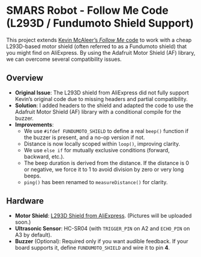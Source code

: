 # SMARS Robot - Follow Me Code (L293D / Fundumoto Shield Support)

This project extends [Kevin McAleer’s _Follow Me_ code](https://github.com/kevinmcaleer/follow_me2) to work with a cheap L293D-based motor shield (often referred to as a Fundumoto shield) that you might find on AliExpress. By using the Adafruit Motor Shield (AF) library, we can overcome several compatibility issues.

## Overview

- **Original Issue**: The L293D shield from AliExpress did not fully support Kevin’s original code due to missing headers and partial compatibility.
- **Solution**: I added headers to the shield and adapted the code to use the Adafruit Motor Shield (AF) library with a conditional compile for the buzzer.
- **Improvements**:
  - We use `#ifdef FUNDUMOTO_SHIELD` to define a real `beep()` function if the buzzer is present, and a no-op version if not.
  - Distance is now locally scoped within `loop()`, improving clarity.
  - We use `else if` for mutually exclusive conditions (forward, backward, etc.).
  - The beep duration is derived from the distance. If the distance is 0 or negative, we force it to 1 to avoid division by zero or very long beeps.
  - `ping()` has been renamed to `measureDistance()` for clarity.

## Hardware

- **Motor Shield**: [L293D Shield from AliExpress](https://www.aliexpress.com/item/1005007112191522.html). (Pictures will be uploaded soon.)
- **Ultrasonic Sensor**: HC-SR04 (with `TRIGGER_PIN` on A2 and `ECHO_PIN` on A3 by default).
- **Buzzer** (Optional): Required only if you want audible feedback. If your board supports it, define `FUNDUMOTO_SHIELD` and wire it to pin **4**.


